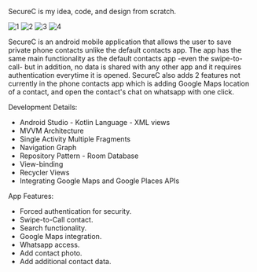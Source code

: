 SecureC is my idea, code, and design from scratch.

![1](https://github.com/ehabnaguib/SecureC/assets/144467093/9d821b18-9aeb-4844-8a1b-1fd0630d8229)   ![2](https://github.com/ehabnaguib/SecureC/assets/144467093/4304606c-e2f2-4200-b410-917573ef9a56)   ![3](https://github.com/ehabnaguib/SecureC/assets/144467093/99583bbb-f3a2-42be-b4b9-d7874f04f750)  ![4](https://github.com/ehabnaguib/SecureC/assets/144467093/325f2414-fec4-4e6e-b3f6-0bf1e12e40f2)


SecureC is an android mobile application that allows the user to save private phone contacts unlike the default contacts app.
The app has the same main functionality as the default contacts app -even the swipe-to-call- but in addition, no data is shared with any other app and it requires authentication everytime it is opened.
SecureC also adds 2 features not currently in the phone contacts app which is adding Google Maps location of a contact, and open the contact's chat on whatsapp with one click.

Development Details:
- Android Studio - Kotlin Language - XML views
- MVVM Architecture
- Single Activity Multiple Fragments
- Navigation Graph
- Repository Pattern - Room Database
- View-binding
- Recycler Views
- Integrating Google Maps and Google Places APIs

App Features:
- Forced authentication for security.
- Swipe-to-Call contact.
- Search functionality.
- Google Maps integration.
- Whatsapp access.
- Add contact photo.
- Add additional contact data.
